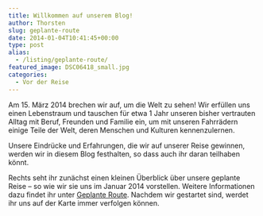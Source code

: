 ```yaml
---
title: Willkommen auf unserem Blog!
author: Thorsten
slug: geplante-route
date: 2014-01-04T10:41:45+00:00
type: post
alias:
  - /listing/geplante-route/
featured_image: DSC06418_small.jpg
categories:  
  - Vor der Reise
---
```

Am 15. März 2014 brechen wir auf, um die Welt zu sehen! Wir erfüllen uns einen Lebenstraum und tauschen für etwa 1 Jahr unseren bisher vertrauten Alltag mit Beruf, Freunden und Familie ein, um mit unseren Fahrrädern einige Teile der Welt, deren Menschen und Kulturen kennenzulernen.

Unsere Eindrücke und Erfahrungen, die wir auf unserer Reise gewinnen, werden wir in diesem Blog festhalten, so dass auch ihr daran teilhaben könnt.

Rechts seht ihr zunächst einen kleinen Überblick über unsere geplante Reise &#8211; so wie wir sie uns im Januar 2014 vorstellen. Weitere Informationen dazu findet ihr unter [Geplante Route][1]. Nachdem wir gestartet sind, werdet ihr uns auf der Karte immer verfolgen können.

 [1]: https://www.pedaltheplanet.de/?page_id=34